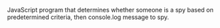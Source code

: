 
JavaScript program that determines whether someone is a spy based on predetermined criteria, then console.log message to spy.
